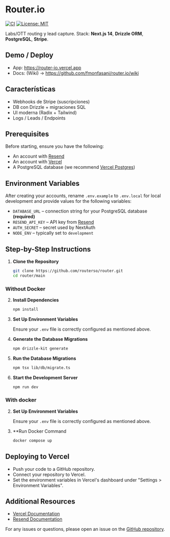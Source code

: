# Router.io

[![CI](https://github.com/fmonfasani/router.io/actions/workflows/ci.yml/badge.svg)](../../actions)
[![License: MIT](https://img.shields.io/badge/License-MIT-green.svg)](./LICENSE)

Labs/OTT routing y lead capture. Stack: **Next.js 14**, **Drizzle ORM**, **PostgreSQL**, **Stripe**.

## Demo / Deploy
- App: https://router-io.vercel.app
- Docs: (Wiki) → https://github.com/fmonfasani/router.io/wiki

## Características
- Webhooks de Stripe (suscripciones)
- DB con Drizzle + migraciones SQL
- UI moderna (Radix + Tailwind)
- Logs / Leads / Endpoints


## Prerequisites

Before starting, ensure you have the following:

- An account with [Resend](https://resend.com/)
- An account with [Vercel](https://vercel.com/)
- A PostgreSQL database (we recommend [Vercel Postgres](https://vercel.com/docs/storage/vercel-postgres))

## Environment Variables

After creating your accounts, rename `.env.example` to `.env.local` for local development and provide values for the following variables:

- `DATABASE_URL` – connection string for your PostgreSQL database **(required)**
- `RESEND_API_KEY` – API key from [Resend](https://resend.com/)
- `AUTH_SECRET` – secret used by NextAuth
- `NODE_ENV` – typically set to `development`

## Step-by-Step Instructions

1. **Clone the Repository**

   ```sh
   git clone https://github.com/routerso/router.git
   cd router/main
   ```
### Without Docker

2. **Install Dependencies**

   ```sh
   npm install
   ```

3. **Set Up Environment Variables**

   Ensure your `.env` file is correctly configured as mentioned above.

4. **Generate the Database Migrations**

   ```sh
   npm drizzle-kit generate
   ```

5. **Run the Database Migrations**

   ```sh
   npm tsx lib/db/migrate.ts
   ```

6. **Start the Development Server**

   ```sh
   npm run dev
   ```
### With docker

2. **Set Up Environment Variables**

   Ensure your `.env` file is correctly configured as mentioned above.

3. **Run Docker Command
   ```sh
   docker compose up
   ```
## Deploying to Vercel

- Push your code to a GitHub repository.
- Connect your repository to Vercel.
- Set the environment variables in Vercel's dashboard under "Settings > Environment Variables".

## Additional Resources

- [Vercel Documentation](https://vercel.com/docs)
- [Resend Documentation](https://resend.com/docs)

For any issues or questions, please open an issue on the [GitHub repository](https://github.com/routerso/router).

